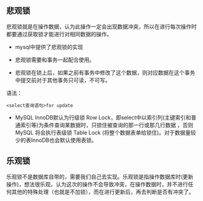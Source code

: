 ## 悲观锁
悲观锁就是在操作数据，认为此操作一定会出现数据冲突，所以在进行每次操作时都要通过获取锁才能进行对相同数据的操作。

* mysql中提供了悲观锁的实现

* 悲观锁需要和事务一起配合使用。

* 悲观锁在锁上后，如果之前有事务中修改了这个数据，则对应数据在这个事务中提交前对于其他事务只可读，不可写。

语法：

    <select查询语句>for update
    
* MySQL InnoDB默认为行级锁 Row Lock，即select中以索引列(主键索引和普通索引等)为条件查询某数据时，只锁住被查询的那一行或那几行数据 ，否则MySQL 将会执行表级锁 Table Lock (将整个数据表单给锁住)。对于数据量较少的表InnoDB也会默认使用表锁。

## 乐观锁
乐观锁不是数据库自带的，需要我们自己去实现。乐观锁是指操作数据库时(更新操作)，想法很乐观，认为这次的操作不会导致冲突，在操作数据时，并不进行任何其他的特殊处理（也就是不加锁），而在进行更新后，再去判断是否有冲突了。